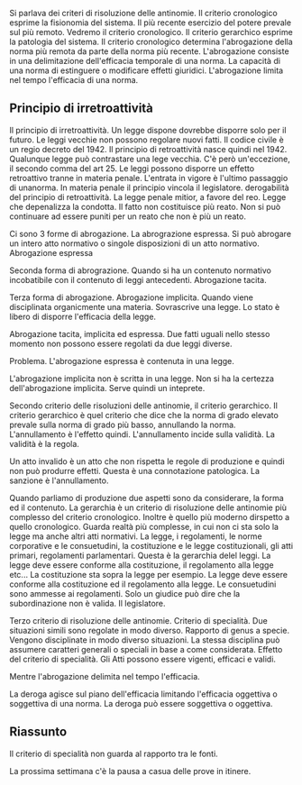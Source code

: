 Si parlava dei criteri di risoluzione delle antinomie. Il criterio cronologico esprime la fisionomia del sistema. Il più recente esercizio del potere prevale sul più remoto. Vedremo il criterio cronologico. Il criterio gerarchico esprime la patologia del sistema. Il criterio  cronologico determina l'abrogazione della norma più remota da parte della norma più recente. L'abrogazione consiste in una delimitazione dell'efficacia temporale di una norma. La capacità di una norma di estinguere o modificare effetti giuridici. L'abrogazione limita nel tempo l'efficacia di una norma. 

## Principio di irretroattività

Il principio di irretroattività. Un legge dispone dovrebbe disporre solo per il futuro. Le leggi vecchie non possono regolare nuovi fatti. Il codice civile è un regio decreto del 1942. Il principio di retroattività nasce quindi nel 1942. Qualunque legge può contrastare una lege vecchia. C'è però un'eccezione, il secondo comma del art 25. Le leggi possono disporre un effetto retroattivo tranne in materia penale. L'entrata in vigore è l'ultimo passaggio di unanorma. In materia penale il principio vincola il legislatore. derogabilità del principio di retroattività. La legge penale mitior, a favore del reo. Legge che depenalizza la condotta. Il fatto non costituisce più reato. Non si può continuare ad essere puniti per un reato che non è più un reato. 

Ci sono 3 forme di abrogazione. La abrograzione espressa. Si può abrogare un intero atto normativo o singole disposizioni di un atto normativo. Abrogazione espressa

Seconda forma di abrograzione.  Quando si ha un contenuto normativo incobatibile con il contenuto di leggi antecedenti. Abrogazione tacita. 

Terza forma di abrogazione. Abrogazione implicita. Quando viene disciplinata organicmente una materia. Sovrascrive una legge. Lo stato è libero di disporre l'efficacia della legge. 

Abrogazione tacita, implicita  ed espressa. Due fatti uguali nello stesso momento non possono essere regolati da due leggi diverse.

Problema. L'abrogazione espressa è contenuta in una legge. 

L'abrogazione implicita non è scritta in una legge. Non si ha la certezza dell'abrogazione implicita. Serve quindi un inteprete. 

Secondo criterio delle risoluzioni delle antinomie, il criterio gerarchico. Il criterio gerarchico è quel criterio che dice che la norma di grado elevato prevale sulla norma di grado più basso, annullando la norma. L'annullamento è l'effetto quindi. L'annullamento incide sulla validità. La validità è la regola.

Un atto invalido è un atto che non rispetta le regole di produzione e quindi non può produrre effetti. Questa è una connotazione patologica. La sanzione è l'annullamento. 

Quando parliamo di produzione due aspetti sono da considerare, la forma ed il contenuto. La gerarchia è un criterio di risoluzione delle antinomie più complesso del criterio cronologico. Inoltre è quello più moderno dirspetto a quello cronologico. Guarda realtà più complesse, in cui non ci sta solo la legge ma anche altri atti normativi. La legge, i regolamenti, le norme corporative e le consuetudini, la costituzione e le legge costituzionali, gli atti primari, regolamenti parlamentari. Questa è la gerarchia delel leggi. La legge deve essere conforme alla costituzione, il regolamento alla legge etc... La costituzione sta sopra la legge per esempio. La legge deve essere conforme alla costituzione ed il regolamento alla legge. Le consuetudini sono ammesse ai regolamenti. Solo un giudice può dire che la subordinazione non è valida. Il legislatore.  

Terzo criterio di risoluzione delle antinomie. Criterio di specialità. Due situazioni simili sono regolate in modo diverso. Rapporto di genus a specie. Vengono disciplinate in modo diverso situazioni. La stessa disciplina può assumere caratteri generali o speciali in base a come considerata. Effetto del criterio di specialità. Gli Atti possono essere vigenti, efficaci e validi. 

Mentre l'abrogazione delimita nel tempo l'efficacia. 

La deroga agisce sul piano dell'efficacia limitando l'efficacia oggettiva o soggettiva di una norma. La deroga può essere soggettiva o oggettiva. 


## Riassunto

Il criterio di specialità non guarda al rapporto tra le fonti. 

La prossima settimana c'è la pausa a casua delle prove in itinere.

